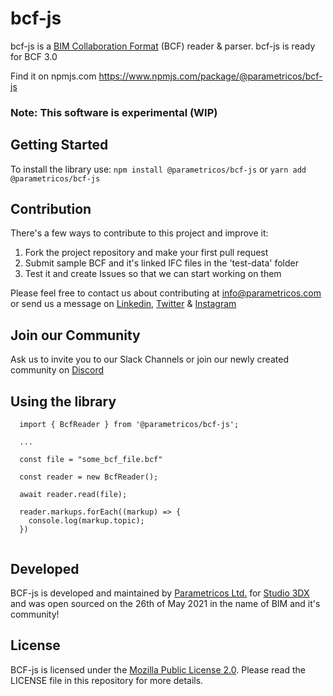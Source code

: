 # bcf-js

bcf-js is a [BIM Collaboration Format](https://technical.buildingsmart.org/standards/bcf/ "BIM Collaboration Format") (BCF) reader & parser.
bcf-js is ready for BCF 3.0

Find it on npmjs.com https://www.npmjs.com/package/@parametricos/bcf-js

### Note: This software is experimental (WIP)

## Getting Started
To install the library use:
`npm install @parametricos/bcf-js` or `yarn add @parametricos/bcf-js`

## Contribution
There's a few ways to contribute to this project and improve it:
1. Fork the project repository and make your first pull request
2. Submit sample BCF and it's linked IFC files in the 'test-data' folder
3. Test it and create Issues so that we can start working on them

Please feel free to contact us about contributing at info@parametricos.com or send us a message on [Linkedin](https://www.linkedin.com/company/parametricos/), [Twitter](https://twitter.com/parametricoscom) & [Instagram](https://www.instagram.com/parametricoscompany/)

## Join our Community
Ask us to invite you to our Slack Channels or join our newly created community on [Discord](https://discord.gg/qcTMXVa44S)

## Using the library

```
  import { BcfReader } from '@parametricos/bcf-js';

  ...

  const file = "some_bcf_file.bcf"

  const reader = new BcfReader();
  
  await reader.read(file);
  
  reader.markups.forEach((markup) => {
    console.log(markup.topic);
  })
  
```
## Developed
BCF-js is developed and maintained by [Parametricos Ltd.](https://parametricos.com "Parametricos Ltd.") for [Studio 3DX](https://studio3dx.com "Studio 3DX.") and was open sourced on the 26th of May 2021 in the name of BIM and it's community!

## License
BCF-js is licensed under the [Mozilla Public License 2.0](https://github.com/Parametricos/bcf-js/blob/6110f8ec70f86dbe1b3644441e5ca8935843d233/LICENSE "Mozilla Public License 2.0"). Please read the LICENSE file in this repository for more details. 
